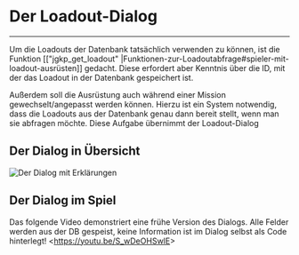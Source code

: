 # Der Loadout-Dialog
***
Um die Loadouts der Datenbank tatsächlich verwenden zu können, ist die Funktion [["jgkp_get_loadout" |Funktionen-zur-Loadoutabfrage#spieler-mit-loadout-ausrüsten]] gedacht. Diese erfordert aber Kenntnis über die ID, mit der das Loadout in der Datenbank gespeichert ist.

Außerdem soll die Ausrüstung auch während einer Mission gewechselt/angepasst werden können. Hierzu ist ein System notwendig, dass die Loadouts aus der Datenbank genau dann bereit stellt, wenn man sie abfragen möchte. Diese Aufgabe übernimmt der Loadout-Dialog

## Der Dialog in Übersicht
![Der Dialog mit Erklärungen](http://www11.pic-upload.de/02.09.15/3idm9cd78sba.png)

## Der Dialog im Spiel
Das folgende Video demonstriert eine frühe Version des Dialogs. Alle Felder werden aus der DB gespeist, keine Information ist im Dialog selbst als Code hinterlegt!
<<https://youtu.be/S_wDeOHSwlE>>
